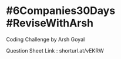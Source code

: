 # #6Companies30Days #ReviseWithArsh

Coding Challenge by Arsh Goyal

Question Sheet Link : shorturl.at/vEKRW
